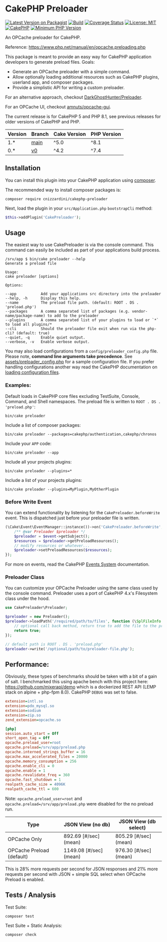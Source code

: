 # CakePHP Preloader

[![Latest Version on Packagist](https://img.shields.io/packagist/v/cnizzardini/cakephp-preloader.svg?style=flat-square)](https://packagist.org/packages/cnizzardini/cakephp-preloader)
[![Build](https://github.com/cnizzardini/cakephp-preloader/actions/workflows/merge.yml/badge.svg)](https://github.com/cnizzardini/cakephp-preloader/actions/workflows/merge.yml)
[![Coverage Status](https://coveralls.io/repos/github/cnizzardini/cakephp-preloader/badge.svg?branch=main)](https://coveralls.io/github/cnizzardini/cakephp-preloader?branch=main)
[![License: MIT](https://img.shields.io/badge/license-mit-blue)](LICENSE.md)
[![CakePHP](https://img.shields.io/badge/cakephp-^5.0-red?logo=cakephp)](https://book.cakephp.org/4/en/index.html)
[![Minimum PHP Version](https://img.shields.io/badge/php-%3E%3D%208.1-8892BF.svg?logo=php)](https://php.net/)

An OPCache preloader for CakePHP.

Reference: https://www.php.net/manual/en/opcache.preloading.php

This package is meant to provide an easy way for CakePHP application developers to generate preload
files. Goals:

- Generate an OPCache preloader with a simple command.
- Allow optionally loading additional resources such as CakePHP plugins, userland app, and
composer packages.
- Provide a simplistic API for writing a custom preloader.

For an alternative approach, checkout [DarkGhostHunter/Preloader](https://github.com/DarkGhostHunter/Preloader).

For an OPCache UI, checkout [amnuts/opcache-gui](https://github.com/amnuts/opcache-gui).

The current release is for CakePHP 5 and PHP 8.1, see previous releases for older versions of CakePHP and PHP.

| Version | Branch                                                         | Cake Version | PHP Version | 
|---------|----------------------------------------------------------------|--------------|-------------|
| 1.*     | [main](https://github.com/cnizzardini/cakephp-preloader)       | ^5.0         | ^8.1        |
| 0.*     | [v0](https://github.com/cnizzardini/cakephp-preloader/tree/v0) | ^4.2         | ^7.4        | 

## Installation

You can install this plugin into your CakePHP application using [composer](https://getcomposer.org).

The recommended way to install composer packages is:

```console
composer require cnizzardini/cakephp-preloader
```

Next, load the plugin in your `src/Application.php` `bootstrapCli`
method:

```php
$this->addPlugin('CakePreloader');
```

## Usage

The easiest way to use CakePreloader is via the console command. This command can easily be included as
part of your applications build process.

```console
/srv/app $ bin/cake preloader --help
Generate a preload file

Usage:
cake preloader [options]

Options:

--app           Add your applications src directory into the preloader
--help, -h      Display this help.
--name          The preload file path. (default: ROOT . DS . 'preload.php')
--packages      A comma separated list of packages (e.g. vendor-name/package-name) to add to the preloader
--plugins       A comma separated list of your plugins to load or `*` to load all plugins/*
--cli           Should the preloader file exit when run via the php-cli? (default: true)
--quiet, -q     Enable quiet output.
--verbose, -v   Enable verbose output.
```

You may also load configurations from a `config/preloader_config.php` file. Please note, **command line arguments take
precedence**. See [assets/preloader_config.php](assets/preloader_config.php) for a sample configuration file. If you 
prefer handling configurations another way read the CakePHP documentation on
[loading configuration files](https://book.cakephp.org/5/en/development/configuration.html#loading-configuration-files).

### Examples:

Default loads in CakePHP core files excluding TestSuite, Console, Command, and Shell namespaces. The preload file is 
written to `ROOT . DS . 'preload.php'`:

```console
bin/cake preloader
```

Include a list of composer packages:

```console
bin/cake preloader --packages=cakephp/authentication,cakephp/chronos
```

Include your `APP` code:

```console
bin/cake preloader --app
```

Include all your projects plugins:

```console
bin/cake preloader --plugins=*
```

Include a list of your projects plugins:

```console
bin/cake preloader --plugins=MyPlugin,MyOtherPlugin
```

### Before Write Event

You can extend functionality by listening for the `CakePreloader.beforeWrite` event. This is dispatched just before
your preloader file is written.

```php
(\Cake\Event\EventManager::instance())->on('CakePreloader.beforeWrite', function(Event $event){
    /** @var Preloader $preloader */
    $preloader = $event->getSubject();
    $resources = $preloader->getPreloadResources();
    // modify resources or whatever...
    $preloader->setPreloadResources($resources);
});
```

For more on events, read the CakePHP [Events System](https://book.cakephp.org/5/en/core-libraries/events.html#registering-listeners) documentation.

### Preloader Class

You can customize your OPCache Preloader using the same class used by the console command. Preloader uses a port of 
CakePHP 4.x's Filesystem class under the hood.

```php
use CakePreloader\Preloader;

$preloader = new Preloader();
$preloader->loadPath('/required/path/to/files', function (\SplFileInfo $file) {
    // optional call back method, return true to add the file to the preloader
    return true;
});

// default path is ROOT . DS . 'preload.php'
$preloader->write('/optional/path/to/preloader-file.php');
```

## Performance:

Obviously, these types of benchmarks should be taken with a bit of a gain of salt. I benchmarked this using apache 
bench with this project here: https://github.com/mixerapi/demo which is a dockerized REST API 
(LEMP stack on alpine + php-fpm 8.0). CakePHP `DEBUG` was set to false.

```ini
extension=intl.so
extension=pdo_mysql.so
extension=sodium
extension=zip.so
zend_extension=opcache.so

[php]
session.auto_start = Off
short_open_tag = Off
opcache.preload_user=root
opcache.preload=/srv/app/preload.php
opcache.interned_strings_buffer = 16
opcache.max_accelerated_files = 20000
opcache.memory_consumption = 256
opcache.enable_cli = 0
opcache.enable = 1
opcache.revalidate_freq = 360
opcache.fast_shutdown = 1
realpath_cache_size = 4096K
realpath_cache_ttl = 600
```

Note: `opcache.preload_user=root` and `opcache.preload=/srv/app/preload.php` were disabled for the no preload run.

| Type                      | JSON View (no db)      | JSON View (db select)   |
|---------------------------|------------------------|-------------------------|
| OPCache Only              | 892.69 [#/sec] (mean)  | 805.29 [#/sec] (mean)   |
| OPCache Preload (default) | 1149.08 [#/sec] (mean) | 976.30 [#/sec] (mean)   |


This is 28% more requests per second for JSON responses and 21% more requests per second with JSON + simple SQL select 
when OPCache Preload is enabled.

## Tests / Analysis

Test Suite:

```console
composer test
```

Test Suite + Static Analysis:

```console
composer check
```
